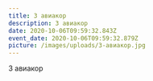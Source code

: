 ```yaml
---
title: 3 авиакор
description: 3 авиакор
date: 2020-10-06T09:59:32.843Z
event_date: 2020-10-06T09:59:32.879Z
picture: /images/uploads/3-авиакор.jpg
---
```

3 авиакор